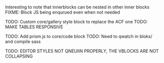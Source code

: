 Interesting to note that innerblocks can be nested in other inner blocks
FIXME: Block JS being enqurued even when not needed

TODO: Custom core/gallery style block to replace the ACF one
TODO: MAKE TABLES RESPONSIVE

TODO: Add prism.js to core/code block
TODO: Need to qwatch in bloks/ and compile sass

TODO: EDITOR STYLES NOT QNEUIIN PROPERLY, THE VBLOCKS ARE NOT COLLAPSING
